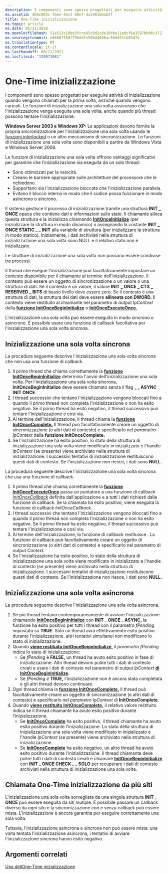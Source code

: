 ```yaml
---
description: I componenti sono spesso progettati per eseguire attività di inizializzazione quando vengono chiamati per la prima volta, anziché quando vengono caricati.
ms.assetid: 404c083c-7bee-44c2-b8e7-da1901b6ab2f
title: One-Time inizializzazione
ms.topic: article
ms.date: 05/31/2018
ms.openlocfilehash: 51e513c18be3fcce85c8d2cde16bbe11edcf6a1597bb06c37279ecaa8add6598
ms.sourcegitcommit: e6600f550f79bddfe58bd4696ac50dd52cb03d7e
ms.translationtype: MT
ms.contentlocale: it-IT
ms.lasthandoff: 08/11/2021
ms.locfileid: "120073081"
---
```

# <a name="one-time-initialization"></a>One-Time inizializzazione

I componenti sono spesso progettati per eseguire attività di inizializzazione quando vengono chiamati per la prima volta, anziché quando vengono caricati. Le funzioni di inizializzazione una sola volta assicurano che l'inizializzazione venga eseguita una sola volta, anche quando più thread possono tentare l'inizializzazione.

**Windows Server 2003 e Windows XP:** Le applicazioni devono fornire la propria sincronizzazione per l'inizializzazione una sola volta usando le [funzioni interlocked](interlocked-variable-access.md) o un altro meccanismo di sincronizzazione. Le funzioni di inizializzazione una sola volta sono disponibili a partire da Windows Vista e Windows Server 2008.

Le funzioni di inizializzazione una sola volta offrono vantaggi significativi per garantire che l'inizializzazione sia eseguita da un solo thread:

-   Sono ottimizzati per la velocità.
-   Creano le barriere appropriate sulle architetture del processore che le richiedono.
-   Supportano sia l'inizializzazione bloccata che l'inizializzazione parallela.
-   Evitano il blocco interno in modo che il codice possa funzionare in modo asincrono o sincrono.

Il sistema gestisce il processo di inizializzazione tramite una struttura **INIT \_ ONCE** opaca che contiene dati e informazioni sullo stato. Il chiamante alloca questa struttura e la inizializza chiamando [**InitOnceInitialize**](/windows/win32/api/synchapi/nf-synchapi-initonceinitialize) (per inizializzare la struttura in modo dinamico) o assegnando la costante **INIT \_ ONCE STATIC \_ \_ INIT** alla variabile di struttura (per inizializzare la struttura in modo statico). Inizialmente, i dati archiviati nella struttura di inizializzazione una sola volta sono NULL e il relativo stato non è inizializzato.

Le strutture di inizializzazione una sola volta non possono essere condivise tra processi.

Il thread che esegue l'inizializzazione può facoltativamente impostare un contesto disponibile per il chiamante al termine dell'inizializzazione. Il contesto può essere un oggetto di sincronizzazione o un valore o una struttura di dati. Se il contesto è un valore, il valore **INIT \_ ONCE \_ CTX \_ RESERVED \_ BITS** di basso livello deve essere zero. Se il contesto è una struttura di dati, la struttura dei dati deve essere **allineata con DWORD.** Il contesto viene restituito al chiamante nel parametro di output *lpContext* della [**funzione InitOnceBeginInitialize**](/windows/win32/api/synchapi/nf-synchapi-initoncebegininitialize) o [**InitOnceExecuteOnce.**](/windows/win32/api/synchapi/nf-synchapi-initonceexecuteonce)

L'inizializzazione una sola volta può essere eseguita in modo sincrono o asincrono. È possibile usare una funzione di callback facoltativa per l'inizializzazione una sola volta sincrona.

## <a name="synchronous-one-time-initialization"></a>Inizializzazione una sola volta sincrona

La procedura seguente descrive l'inizializzazione una sola volta sincrona che non usa una funzione di callback.

1.  Il primo thread che chiama correttamente la [**funzione InitOnceBeginInitialize**](/windows/win32/api/synchapi/nf-synchapi-initoncebegininitialize) determina l'avvio dell'inizializzazione una sola volta. Per l'inizializzazione una sola volta sincrona, **InitOnceBeginInitialize** deve essere chiamato senza il flag **\_ \_ ASYNC INIT ONCE.**
2.  I thread successivi che tentano l'inizializzazione vengono bloccati fino a quando il primo thread non completa l'inizializzazione o non ha esito negativo. Se il primo thread ha esito negativo, il thread successivo può tentare l'inizializzazione e così via.
3.  Al termine dell'inizializzazione, il thread chiama la [**funzione InitOnceComplete.**](/windows/win32/api/synchapi/nf-synchapi-initoncecomplete) Il thread può facoltativamente creare un oggetto di sincronizzazione (o altri dati di contesto) e specificarlo nel *parametro lpContext* della **funzione InitOnceComplete.**
4.  Se l'inizializzazione ha esito positivo, lo stato della struttura di inizializzazione una sola volta viene modificato in inizializzato e l'handle *lpContext* (se presente) viene archiviato nella struttura di inizializzazione. I successivi tentativi di inizializzazione restituiscono questi dati di contesto. Se l'inizializzazione non riesce, i dati sono **NULL.**

La procedura seguente descrive l'inizializzazione una sola volta sincrona che usa una funzione di callback.

1.  Il primo thread che chiama correttamente la [**funzione InitOnceExecuteOnce**](/windows/win32/api/synchapi/nf-synchapi-initonceexecuteonce) passa un puntatore a una funzione di callback [*InitOnceCallback*](/windows/win32/api/synchapi/nc-synchapi-pinit_once_fn) definita dall'applicazione e a tutti i dati richiesti dalla funzione di callback. Se la chiamata ha esito positivo, viene eseguita la funzione di callback *InitOnceCallback.*
2.  I thread successivi che tentano l'inizializzazione vengono bloccati fino a quando il primo thread non completa l'inizializzazione o non ha esito negativo. Se il primo thread ha esito negativo, il thread successivo può tentare l'inizializzazione e così via.
3.  Al termine dell'inizializzazione, la funzione di callback restituisce . La funzione di callback può facoltativamente creare un oggetto di sincronizzazione (o altri dati di contesto) e specificarlo nel parametro di output *Context.*
4.  Se l'inizializzazione ha esito positivo, lo stato della struttura di inizializzazione una sola volta viene modificato in inizializzato e l'handle *di* contesto (se presente) viene archiviato nella struttura di inizializzazione. I successivi tentativi di inizializzazione restituiscono questi dati di contesto. Se l'inizializzazione non riesce, i dati sono **NULL.**

## <a name="asynchronous-one-time-initialization"></a>Inizializzazione una sola volta asincrona

La procedura seguente descrive l'inizializzazione una sola volta asincrona.

1.  Se più thread tentano contemporaneamente di avviare l'inizializzazione chiamando [**InitOnceBeginInitialize**](/windows/win32/api/synchapi/nf-synchapi-initoncebegininitialize) con **INIT \_ ONCE \_ ASYNC,** la funzione ha esito positivo per tutti i thread con il parametro *fPending* impostato su **TRUE.** Solo un thread avrà effettivamente esito positivo durante l'inizializzazione. altri tentativi simultanei non modificano lo stato di inizializzazione.
2.  Quando [**viene restituito InitOnceBeginInitialize,**](/windows/win32/api/synchapi/nf-synchapi-initoncebegininitialize) il *parametro fPending* indica lo stato di inizializzazione:
    -   Se *fPending* è **FALSE,** un thread ha avuto esito positivo in fase di inizializzazione. Altri thread devono pulire tutti i dati di contesto creati e usare i dati di contesto nel parametro di output *lpContext* [**di InitOnceBeginInitialize**](/windows/win32/api/synchapi/nf-synchapi-initoncebegininitialize).
    -   Se *fPending è* **TRUE,** l'inizializzazione non è ancora stata completata e gli altri thread devono continuare.
3.  Ogni thread chiama la [**funzione InitOnceComplete.**](/windows/win32/api/synchapi/nf-synchapi-initoncecomplete) Il thread può facoltativamente creare un oggetto di sincronizzazione (o altri dati di contesto) e specificarlo nel *parametro lpContext* di **InitOnceComplete.**
4.  Quando [**viene restituito InitOnceComplete,**](/windows/win32/api/synchapi/nf-synchapi-initoncecomplete) il relativo valore restituito indica se il thread chiamante ha avuto esito positivo durante l'inizializzazione.
    -   Se [**InitOnceComplete**](/windows/win32/api/synchapi/nf-synchapi-initoncecomplete) ha esito positivo, il thread chiamante ha avuto esito positivo durante l'inizializzazione. Lo stato della struttura di inizializzazione una sola volta viene modificato in inizializzato e l'handle *lpContext* (se presente) viene archiviato nella struttura di inizializzazione.
    -   Se [**InitOnceComplete**](/windows/win32/api/synchapi/nf-synchapi-initoncecomplete) ha esito negativo, un altro thread ha avuto esito positivo durante l'inizializzazione. Il thread chiamante deve pulire tutti i dati di contesto creati e chiamare [**InitOnceBeginInitialize**](/windows/win32/api/synchapi/nf-synchapi-initoncebegininitialize) con **INIT \_ ONCE CHECK \_ \_ SOLO** per recuperare i dati di contesto archiviati nella struttura di inizializzazione una sola volta.

## <a name="calling-one-time-initialization-from-multiple-sites"></a>Chiamata One-Time inizializzazione da più siti

L'inizializzazione una sola volta sorvegliata da una singola struttura **INIT \_ ONCE** può essere eseguita da siti mutiple. È possibile passare un callback diverso da ogni sito e la sincronizzazione con e senza callback può essere mista. L'inizializzazione è ancora garantita per eseguire correttamente una sola volta.

Tuttavia, l'inizializzazione asincrona e sincrona non può essere mista: una volta tentata l'inizializzazione asincrona, i tentativi di avviare l'inizializzazione sincrona hanno esito negativo.

## <a name="related-topics"></a>Argomenti correlati

<dl> <dt>

[Uso dellOne-Time inizializzazione](using-one-time-initialization.md)
</dt> </dl>

 

 
